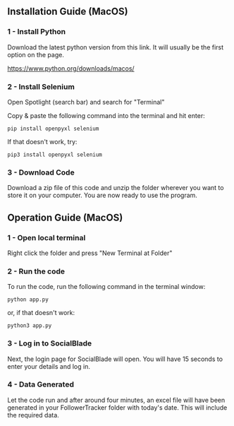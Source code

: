 ## Installation Guide (MacOS)

### 1 - Install Python

Download the latest python version from this link. It will usually be the first option on the page.

https://www.python.org/downloads/macos/


### 2 - Install Selenium

Open Spotlight (search bar) and search for "Terminal"

Copy & paste the following command into the terminal and hit enter:
```
pip install openpyxl selenium
```
If that doesn't work, try:
```
pip3 install openpyxl selenium
```


### 3 - Download Code
Download a zip file of this code and unzip the folder wherever you want to store it on your computer. You are now ready to use the program. 


## Operation Guide (MacOS)

### 1 - Open local terminal
Right click the folder and press "New Terminal at Folder"

### 2 - Run the code
To run the code, run the following command in the terminal window:
```
python app.py
```
or, if that doesn't work:
```
python3 app.py
```
### 3 - Log in to SocialBlade
Next, the login page for SocialBlade will open. You will have 15 seconds to enter your details and log in.

### 4 - Data Generated
Let the code run and after around four minutes, an excel file will have been generated in your FollowerTracker folder with today's date. This will include the required data.

